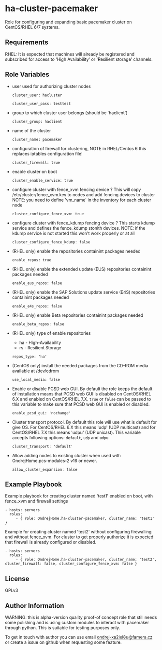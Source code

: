 ha-cluster-pacemaker
=========

Role for configuring and expanding basic pacemaker cluster on CentOS/RHEL 6/7 systems.

Requirements
------------

RHEL: It is expected that machines will already be registered and subscribed for access to 'High Availability' or 'Resilient storage' channels.

Role Variables
--------------

  - user used for authorizing cluster nodes

    ```
    cluster_user: hacluster
    ```

    ```
    cluster_user_pass: testtest
    ```

  - group to which cluster user belongs (should be 'haclient')

    ```
    cluster_group: haclient
    ```

  - name of the cluster

    ```
    cluster_name: pacemaker
    ```

  - configuration of firewall for clustering, NOTE in RHEL/Centos 6 this replaces iptables configuration file!
  
    ```
    cluster_firewall: true
    ```

  - enable cluster on boot
  
    ```
    cluster_enable_service: true
    ```

  - configure cluster with fence_xvm fencing device ?
    This will copy /etc/cluster/fence_xvm.key to nodes and add fencing devices to cluster
    NOTE: you need to define 'vm_name' in the inventory for each cluster node
  
    ```
    cluster_configure_fence_xvm: true
    ```

  - configure cluster with fence_kdump fencing device ?
    This starts kdump service and defines the fence_kdump stonith devices.
    NOTE: if the kdump service is not started this won't work properly or at all
  
    ```
    cluster_configure_fence_kdump: false
    ```

  - (RHEL only) enable the repositories containint packages needed
    ```
    enable_repos: true
    ```

  - (RHEL only) enable the extended update (EUS) repositories containint packages needed
    ```
    enable_eus_repos: false
    ```

  - (RHEL only) enable the SAP Solutions update service (E4S) repositories containint packages needed
    ```
    enable_e4s_repos: false
    ```

  - (RHEL only) enable Beta repositories containint packages needed
    ```
    enable_beta_repos: false
    ```

  - (RHEL only) type of enable repositories
    - ha - High-Availability
    - rs - Resilient Storage
    ```
    repos_type: 'ha'
    ```

  - (CentOS only) install the needed packages from the CD-ROM media available at /dev/cdrom
    ```
    use_local_media: false
    ```

  - Enable or disable PCSD web GUI. By default the role keeps the default of installation means that
    PCSD web GUI is disabled on CentOS/RHEL 6.X and enabled on CentOS/RHEL 7.X. `true` or `false` can
    be passed to this variable to make sure that PCSD web GUI is enabled or disabled.
    ```
    enable_pcsd_gui: 'nochange'
    ```

  - Cluster transport protocol. By default this role will use what is default for give OS.
    For CentOS/RHEL 6.X this means 'udp' (UDP multicast) and for CentOS/RHEL 7.X this means 'udpu'
    (UDP unicast). This variable accepts following options: `default`, `udp` and `udpu`.
    ```
    cluster_transport: 'default'
    ```

  - Allow adding nodes to existing cluster when used with OndrejHome.pcs-modules-2 v16 or newer.
    ```
    allow_cluster_expansion: false
    ```

Example Playbook
----------------

Example playbook for creating cluster named 'test1' enabled on boot, with fence_xvm and firewall settings

    - hosts: servers
      roles:
         - { role: OndrejHome.ha-cluster-pacemaker, cluster_name: 'test1' }

Example for creating cluster named 'test2' without configuring firewalling and without fence_xvm.
For cluster to get properly authorize it is expected that firewall is already configured or disabled.

    - hosts: servers
      roles:
         - { role: OndrejHome.ha-cluster-pacemaker, cluster_name: 'test2', cluster_firewall: false, cluster_configure_fence_xvm: false }

License
-------

GPLv3

Author Information
------------------

WARNING: this is alpha-version quality proof-of concept role that still needs some polishing and is using custom modules 
         to interact with pacemaker through python. This is suitable for testing purposes only.

To get in touch with author you can use email ondrej-xa2iel8u@famera.cz or create a issue on github when requesting some feature.
